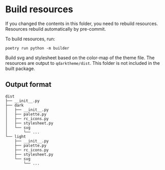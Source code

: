 # Build resources

If you changed the contents in this folder, you need to rebuild resources.
Resources rebuild automatically by pre-commit.

To build resources, run:

```Plaintext
poetry run python -m builder
```

Build svg and stylesheet based on the color-map of the theme file.
The resources are output to `qdarktheme/dist`.
This folder is not included in the built package.

## Output format

```Plaintext
dist
├── __init__.py
├── dark
│   ├── __init__.py
│   ├── palette.py
│   ├── rc_icons.py
│   ├── stylesheet.py
│   └── svg
│       └── ...
└── light
    ├── __init__.py
    ├── palette.py
    ├── rc_icons.py
    ├── stylesheet.py
    └── svg
        └── ...
```
